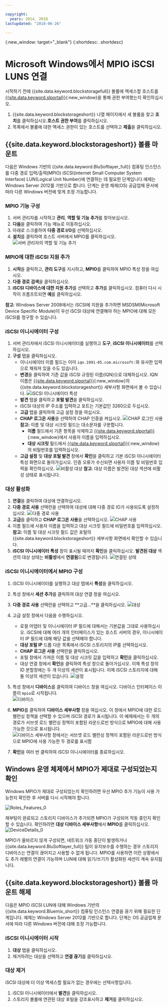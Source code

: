 ```yaml
---

copyright:
  years: 2014, 2018
lastupdated: "2018-06-26"

---
```

{:new_window: target="_blank"}
{:shortdesc: .shortdesc}

# Microsoft Windows에서 MPIO iSCSI LUNS 연결

시작하기 전에 {{site.data.keyword.blockstoragefull}} 볼륨에 액세스할 호스트를 [{{site.data.keyword.slportal}}](https://control.softlayer.com/){:new_window}을 통해 권한 부여했는지 확인하십시오.

1. {{site.data.keyword.blockstorageshort}} 나열 페이지에서 새 볼륨을 찾고 **조치**를 클릭하십시오.**호스트 권한 부여**를 클릭하십시오.
2. 목록에서 볼륨에 대한 액세스 권한이 있는 호스트를 선택하고 **제출**을 클릭하십시오.

## {{site.data.keyword.blockstorageshort}} 볼륨 마운트

다음은 Windows 기반의 {{site.data.keyword.BluSoftlayer_full}} 컴퓨팅 인스턴스를 다중 경로 입력/출력(MPIO) iSCSI(internet Small Computer System Interface) LUN(Logical Unit Number)에 연결하는 데 필요한 단계입니다.예제는 Windows Server 2012를 기반으로 합니다. 단계는 운영 체제(OS) 공급업체 문서에 따라 다른 Windows 버전에 맞게 조정 가능합니다.

### MPIO 기능 구성

1. 서버 관리자를 시작하고 **관리**, **역할 및 기능 추가**를 찾아보십시오.
2. **다음**을 클릭하여 기능 메뉴로 이동하십시오.
3. 아래로 스크롤하여 **다중 경로 I/O**를 선택하십시오.
4. **설치**를 클릭하여 호스트 서버에서 MPIO를 클릭하십시오. ![서버 관리자의 역할 및 기능 추가](/images/Roles_Features.png)

### MPIO에 대한 iSCSI 지원 추가

1. **시작**을 클릭하고, **관리 도구**를 지시하고, **MPIO**를 클릭하여 MPIO 특성 창을 여십시오.
2. **다중 경로 검색**을 클릭하십시오.
3. **iSCSI 디바이스에 대한 지원 추가**를 선택하고 **추가**를 클릭하십시오. 컴퓨터 다시 시작이 프롬프트되면 **예**를 클릭하십시오.

**참고**: Windows Server 2008에서는 iSCSI에 지원을 추가하면 MSDSM(Microsoft Device Specific Module)이 우선 iSCSI 대상에 연결해야 하는 MPIO에 대해 모든 iSCSI를 청구할 수 있습니다.

### iSCSI 이니시에이터 구성

1. 서버 관리자에서 iSCSI 이니시에이터를 실행하고 **도구**, **iSCSI 이니시에이터**를 선택하십시오.
2. **구성** 탭을 클릭하십시오.
    - 이니시에이터 이름 필드는 이미 `iqn.1991-05.com.microsoft:`와 유사한 입력으로 채워져 있을 수도 있습니다.
    - **변경**을 클릭하여 기존 값을 iSCSI 규정된 이름(IQN)으로 대체하십시오. IQN 이름은 [{{site.data.keyword.slportal}}](https://control.softlayer.com/){:new_window}의 {{site.data.keyword.blockstorageshort}} 세부사항 화면에서 볼 수 있습니다.
    ![iSCSI 이니시에이터 특성](/images/iSCSI.png)
    - **발견** 탭을 클릭하고 **포털 발견**을 클릭하십시오.
    - iSCSI 대상의 IP 주소를 입력하고 포트는 기본값인 3260으로 두십시오. 
    - **고급** 탭을 클릭하여 고급 설정 창을 여십시오.
    - **CHAP 로그온 사용**을 선택하여 CHAP 인증을 켜십시오. ![CHAP 로그인 사용](/images/Advanced_0.png)
    **참고:** 이름 및 대상 시크릿 필드는 대소문자를 구분합니다.
         - **이름** 필드에서 기존 항목을 삭제하고 [{{site.data.keyword.slportal}}](https://control.softlayer.com/){:new_window}에서 사용자 이름을 입력하십시오.
         - **대상 시크릿** 필드에서 [{{site.data.keyword.slportal}}](https://control.softlayer.com/){:new_window}의 비밀번호를 입력하십시오.
    - **고급 설정** 및 **대상 포털 발견** 창에서 **확인**을 클릭하고 기본 iSCSI 이니시에이터 특성 화면으로 돌아가십시오. 인증 오류가 수신되면 사용자 이름 및 비밀번호 입력을 확인하십시오.
      ![비활성 대상](/images/Inactive_0.png)
      **참고**: 대상 이름은 발견된 대상 섹션에 비활성 상태로 표시됩니다. 

    
### 대상 활성화

1. **연결**을 클릭하여 대상에 연결하십시오.
2. **다중 경로 사용** 선택란을 선택하여 대상에 대해 다중 경로 IO가 사용되도록 설정하십시오.
![다중 경로 사용](/images/Connect_0.png)
3. **고급**을 클릭하고 **CHAP 로그온 사용**을 선택하십시오.
![CHAP 사용](/images/chap_0.png)
4. 이름 필드에 사용자 이름을 입력하고 대상 시크릿 필드에 비밀번호를 입력하십시오.<br/>
**참고:** 이름 및 대상 시크릿 필드 값은 포털의 {{site.data.keyword.blockstorageshort}} 세부사항 화면에서 확인할 수 있습니다.
5. **iSCSI 이니시에이터 특성** 창이 표시될 때까지 **확인**을 클릭하십시오. **발견된 대상** 섹션의 대상 상태는 **비활성**에서 **연결됨**으로 변경됩니다.
![연결된 상태](/images/Connected.png) 


### iSCSI 이니시에이터에서 MPIO 구성

1. iSCSI 이니시에이터를 실행하고 대상 탭에서 **특성**을 클릭하십시오.
2. 특성 창에서 **세션 추가**를 클릭하여 대상 연결 창을 여십시오.
3. **다중 경로 사용** 선택란을 선택하고 **고급...**을 클릭하십시오.
  ![대상](/images/Target.png) 
  
4. 고급 설정 창에서 다음을 수행하십시오.
   - 로컬 어댑터 및 이니시에이터 IP 필드에 대해서는 기본값을 그대로 사용하십시오. iSCSI에 대해 여러 개의 인터페이스가 있는 호스트 서버의 경우, 이니시에이터 IP 필드에 대해 해당 값을 선택해야 합니다.
   - **대상 포털 IP** 드롭 다운 목록에서 iSCSI 스토리지의 IP를 선택하십시오.
   - **CHAP 로그온 사용** 선택란을 클릭하십시오.
   - 포털 창에서 가져온 이름 및 대상 시크릿 값을 입력하고 **확인**을 클릭하십시오.
   - 대상 연결 창에서 **확인**을 클릭하여 특성 창으로 돌아가십시오. 이제 특성 창의 ID 분할창에는 두 개 이상의 세션이 표시됩니다. 이제 iSCSI 스토리지에 대해 둘 이상의 세션이 있습니다.
![설정](/images/Settings.png) 
   
5. 특성 창에서 **디바이스**를 클릭하여 디바이스 창을 여십시오. 디바이스 인터페이스 이름이 `mpio`로 시작됩니다. <br/>
  ![디바이스](/images/Devices.png) 
  
6. **MPIO**를 클릭하여 **디바이스 세부사항** 창을 여십시오. 이 창에서 MPIO에 대한 로드 밸런싱 정책을 선택할 수 있으며 iSCSI 경로가 표시됩니다. 이 예제에서는 두 개의 경로가 서브셋 로드 밸런싱 정책이 포함된 라운드로빈 방식으로 MPIO에 대해 사용 가능한 것으로 표시됩니다.
  ![디바이스 세부사항 창에서는 서브셋 로드 밸런싱 정책이 포함된 라운드로빈 방식으로 MPIO에 사용 가능한 두 경로를 표시함](/images/DeviceDetails.png) 
  
7. **확인**을 여러 번 클릭하여 iSCSI 이니시에이터를 종료하십시오.



## Windows 운영 체제에서 MPIO가 제대로 구성되었는지 확인

Windows MPIO가 제대로 구성되었는지 확인하려면 우선 MPIO 추가 기능이 사용 가능한지 확인한 후 서버를 다시 시작해야 합니다.

![Roles_Features_0](/images/Roles_Features_0.png)

재부팅이 완료되고 스토리지 디바이스가 추가되면 MPIO가 구성되어 작동 중인지 확인할 수 있습니다. 확인하려면 **대상 디바이스 세부사항**에서 **MPIO**를 클릭하십시오.
![DeviceDetails_0](/images/DeviceDetails_0.png)

MPIO가 올바르지 않게 구성되면, 네트워크 가동 중단이 발생하거나 {{site.data.keyword.BluSoftlayer_full}} 팀이 유지보수를 수행하는 경우 스토리지 디바이스는 연결이 끊어지고 사용할 수 없게 됩니다. MPIO를 사용하면 이런 상황에서도 추가 레벨의 연결이 가능하며 LUN에 대해 읽기/쓰기가 활성화된 세션이 계속 유지됩니다.

## {{site.data.keyword.blockstorageshort}} 볼륨 마운트 해제

다음은 MPIO iSCSI LUN에 대해 Windows 기반의 {{site.data.keyword.Bluemix_short}} 컴퓨팅 인스턴스 연결을 끊기 위해 필요한 단계입니다. 예제는 Windows Server 2012를 기반으로 합니다. 단계는 OS 공급업체 문서에 따라 다른 Windows 버전에 대해 조정 가능합니다.

### iSCSI 이니시에이터 시작

1. **대상** 탭을 클릭하십시오.
2. 제거하려는 대상을 선택하고 **연결 끊기**를 클릭하십시오.

### 대상 제거
iSCSI 대상에 더 이상 액세스할 필요가 없는 경우에는 선택사항입니다.

1. iSCSI 이니시에이터에서 **발견**을 클릭하십시오.
2. 스토리지 볼륨에 연관된 대상 포털을 강조표시하고 **제거**를 클릭하십시오.
